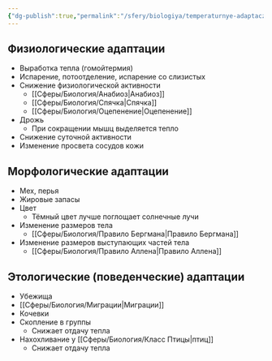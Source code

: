 ```yaml
---
{"dg-publish":true,"permalink":"/sfery/biologiya/temperaturnye-adaptaczii-zhivotnyh/","tags":["Экология"]}
---
```


## Физиологические адаптации 
- Выработка тепла (гомойтермия)
- Испарение, потоотделение, испарение со слизистых 
- Снижение физиологической активности 
	- [[Сферы/Биология/Анабиоз\|Анабиоз]]
	- [[Сферы/Биология/Спячка\|Спячка]]
	- [[Сферы/Биология/Оцепенение\|Оцепенение]] 
- Дрожь 
	- При сокращении мышц выделяется тепло 
- Снижение суточной активности 
- Изменение просвета сосудов кожи 
## Морфологические адаптации 
- Мех, перья 
- Жировые запасы 
- Цвет
	- Тёмный цвет лучше поглощает солнечные лучи
- Изменение размеров тела 
	- [[Сферы/Биология/Правило Бергмана\|Правило Бергмана]]
- Изменение размеров выступающих частей тела 
	- [[Сферы/Биология/Правило Аллена\|Правило Аллена]]
## Этологические (поведенческие) адаптации 
- Убежища
- [[Сферы/Биология/Миграции\|Миграции]]
- Кочевки 
- Скопление в группы 
	- Снижает отдачу тепла 
- Нахохливание у [[Сферы/Биология/Класс Птицы\|птиц]] 
	- Снижает отдачу тепла 